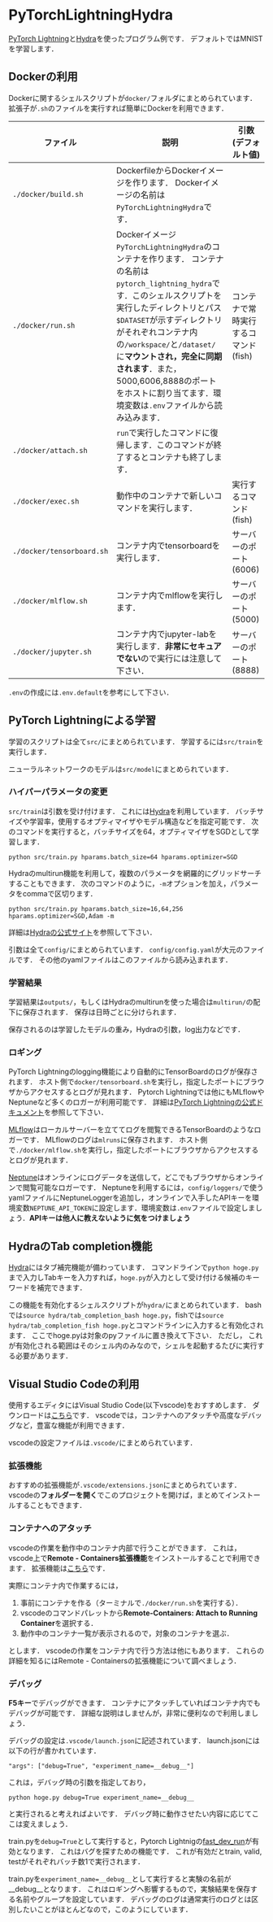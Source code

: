 # PyTorchLightningHydra

[PyTorch Lightning](https://github.com/PyTorchLightning/pytorch-lightning)と[Hydra](https://github.com/facebookresearch/hydra)を使ったプログラム例です．
デフォルトではMNISTを学習します．

## Dockerの利用

Dockerに関するシェルスクリプトが`docker/`フォルダにまとめられています．
拡張子が`.sh`のファイルを実行すれば簡単にDockerを利用できます．

| ファイル | 説明 | 引数 (デフォルト値) |
| --- | --- | --- |
| `./docker/build.sh` | DockerfileからDockerイメージを作ります． Dockerイメージの名前は`PyTorchLightningHydra`です． |
| `./docker/run.sh` | Dockerイメージ`PyTorchLightningHydra`のコンテナを作ります． コンテナの名前は`pytorch_lightning_hydra`です．このシェルスクリプトを実行したディレクトリとパス`$DATASET`が示すディレクトリがそれぞれコンテナ内の`/workspace/`と`/dataset/`に**マウントされ，完全に同期されます**．また，5000,6006,8888のポートをホストに割り当てます．環境変数は`.env`ファイルから読み込みます． | コンテナで常時実行するコマンド (fish) |
| `./docker/attach.sh`| `run`で実行したコマンドに復帰します．このコマンドが終了するとコンテナも終了します． |
| `./docker/exec.sh` | 動作中のコンテナで新しいコマンドを実行します． | 実行するコマンド (fish) |
| `./docker/tensorboard.sh` | コンテナ内でtensorboardを実行します． | サーバーのポート (6006) |
| `./docker/mlflow.sh` | コンテナ内でmlflowを実行します． | サーバーのポート (5000) |
| `./docker/jupyter.sh` | コンテナ内でjupyter-labを実行します．**非常にセキュアでない**ので実行には注意して下さい． | サーバーのポート (8888) |

`.env`の作成には`.env.default`を参考にして下さい．

## PyTorch Lightningによる学習

学習のスクリプトは全て`src/`にまとめられています．
学習するには`src/train`を実行します．

ニューラルネットワークのモデルは`src/model`にまとめられています．

### ハイパーパラメータの変更

`src/train`は引数を受け付けます．
これには[Hydra](https://github.com/facebookresearch/hydra)を利用しています．
バッチサイズや学習率，使用するオプティマイザやモデル構造などを指定可能です．
次のコマンドを実行すると，バッチサイズを64，オプティマイザをSGDとして学習します．
```
python src/train.py hparams.batch_size=64 hparams.optimizer=SGD
```
Hydraのmultirun機能を利用して，複数のパラメータを網羅的にグリッドサーチすることもできます．
次のコマンドのように，`-m`オプションを加え，パラメータをcommaで区切ります．
```
python src/train.py hparams.batch_size=16,64,256 hparams.optimizer=SGD,Adam -m
```
詳細は[Hydraの公式サイト](https://hydra.cc/)を参照して下さい．

引数は全て`config/`にまとめられています．
`config/config.yaml`が大元のファイルです．
その他のyamlファイルはこのファイルから読み込まれます．

### 学習結果

学習結果は`outputs/`，もしくはHydraのmultirunを使った場合は`multirun/`の配下に保存されます．
保存は日時ごとに分けられます．

保存されるのは学習したモデルの重み，Hydraの引数，log出力などです．

### ロギング

PyTorch Lightningのlogging機能により自動的にTensorBoardのログが保存されます．
ホスト側で`docker/tensorboard.sh`を実行し，指定したポートにブラウザからアクセスするとログが見れます．
Pytorch Lightningでは他にもMLflowやNeptuneなど多くのロガーが利用可能です．
詳細は[PyTorch Lightningの公式ドキュメント](https://pytorch-lightning.readthedocs.io/en/stable/loggers.html)を参照して下さい．

[MLflow](https://mlflow.org/)はローカルサーバーを立ててログを閲覧できるTensorBoardのようなロガーです．
MLflowのログは`mlruns`に保存されます．
ホスト側で`./docker/mlflow.sh`を実行し，指定したポートにブラウザからアクセスするとログが見れます．

[Neptune](https://ui.neptune.ai/)はオンラインにログデータを送信して，どこでもブラウザからオンラインで閲覧可能なロガーです．
Neptuneを利用するには，`config/loggers/`で使うyamlファイルにNeptuneLoggerを追加し，オンラインで入手したAPIキーを環境変数`NEPTUNE_API_TOKEN`に設定します．環境変数は`.env`ファイルで設定しましょう．**APIキーは他人に教えないように気をつけましょう**

## HydraのTab completion機能

[Hydra](https://github.com/facebookresearch/hydra)にはタブ補完機能が備わっています．
コマンドラインで`python hoge.py `まで入力しTabキーを入力すれば，`hoge.py`が入力として受け付ける候補のキーワードを補完できます．

この機能を有効化するシェルスクリプトが`hydra/`にまとめられています．
bashでは`source hydra/tab_completion_bash hoge.py`，fishでは`source hydra/tab_completion_fish hoge.py`とコマンドラインに入力すると有効化されます．
ここでhoge.pyは対象のpyファイルに置き換えて下さい．
ただし，
これが有効化される範囲はそのシェル内のみなので，シェルを起動するたびに実行する必要があります．

## Visual Studio Codeの利用

使用するエディタにはVisual Studio Code(以下vscode)をおすすめします．
ダウンロードは[こちら](https://code.visualstudio.com/)です．
vscodeでは，コンテナへのアタッチや高度なデバッグなど，豊富な機能が利用できます．

vscodeの設定ファイルは`.vscode/`にまとめられています．

### 拡張機能

おすすめの拡張機能が`.vscode/extensions.json`にまとめられています．
vscodeの**フォルダーを開く**でこのプロジェクトを開けば，まとめてインストールすることもできます．

### コンテナへのアタッチ

vscodeの作業を動作中のコンテナ内部で行うことができます．
これは，vscode上で**Remote - Containers拡張機能**をインストールすることで利用できます．
拡張機能は[こちら](https://marketplace.visualstudio.com/items?itemName=ms-vscode-remote.remote-containers)です．

実際にコンテナ内で作業するには，

1. 事前にコンテナを作る（ターミナルで`./docker/run.sh`を実行する）．
1. vscodeのコマンドパレットから**Remote-Containers: Attach to Running Container**を選択する．
1. 動作中のコンテナ一覧が表示されるので，対象のコンテナを選ぶ．

とします．
vscodeの作業をコンテナ内で行う方法は他にもあります．
これらの詳細を知るにはRemote - Containersの拡張機能について調べましょう．

### デバッグ

**F5キー**でデバッグができます．
コンテナにアタッチしていればコンテナ内でもデバッグが可能です．
詳細な説明はしませんが，非常に便利なので利用しましょう．

デバッグの設定は`.vscode/launch.json`に記述されています．
launch.jsonには以下の行が書かれています．
```
"args": ["debug=True", "experiment_name=__debug__"]
```
これは，デバッグ時の引数を指定しており，
```
python hoge.py debug=True experiment_name=__debug__
```
と実行されると考えればよいです．
デバッグ時に動作させたい内容に応じてここは変えましょう．

train.pyを`debug=True`として実行すると，Pytorch Lightnigの[fast_dev_run](https://pytorch-lightning.readthedocs.io/en/latest/trainer.html#fast-dev-run)が有効となります．
これはバグを探すための機能です．
これが有効だとtrain, valid, testがそれぞれバッチ数1で実行されます．

train.pyを`experiment_name=__debug__`として実行すると実験の名前が__debug__となります．
これはロギングへ影響するもので，実験結果を保存する名前やグループを設定しています．
デバッグのログは通常実行のログとは区別したいことがほとんどなので，このようにしています．
